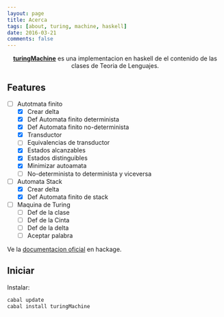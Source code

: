 ```yaml
---
layout: page
title: Acerca
tags: [about, turing, machine, haskell]
date: 2016-03-21
comments: false
---
```

    
<center><a href="http://sanjorgek.com/tunringMachine"><b>turingMachine</b></a> es una implementacion en haskell de el contenido de las clases de Teoria de Lenguajes.</center>

## Features
- [ ] Autotmata finito
  - [x] Crear delta
  - [x] Def Automata finito determinista
  - [x] Def Automata finito no-determinista
  - [x] Transductor
  - [ ] Equivalencias de transductor
  - [x] Estados alcanzables
  - [x] Estados distinguibles
  - [x] Minimizar autoamata
  - [ ] No-determinista to determinista y viceversa
- [ ] Automata Stack
  - [x] Crear delta
  - [x] Def Automata finito de stack
- [ ] Maquina de Turing
  - [ ] Def de la clase
  - [ ] Def de la Cinta
  - [ ] Def de la delta
  - [ ] Aceptar palabra

Ve la [documentacion oficial](https://hackage.haskell.org/package/turingMachine) en hackage.

## Iniciar

Instalar:

```bash
cabal update
cabal install turingMachine
```
